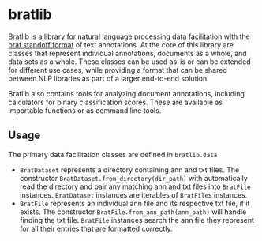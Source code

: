 # bratlib

Bratlib is a library for natural language processing data facilitation with the [brat standoff format](https://brat.nlplab.org/standoff.html) of text annotations.
At the core of this library are classes that represent individual annotations, documents as a whole, and data sets as a whole.
These classes can be used as-is or can be extended for different use cases, while providing a format that can be shared
between NLP libraries as part of a larger end-to-end solution.

Bratlib also contains tools for analyzing document annotations, including calculators for binary classification scores.
These are available as importable functions or as command line tools.

## Usage

The primary data facilitation classes are defined in `bratlib.data`

* `BratDataset` represents a directory containing ann and txt files. The constructor `BratDataset.from_directory(dir_path)` with automatically read the directory and pair any matching ann and txt files into `BratFile` instances. `BratDataset` instances are iterables of `BratFile`s instances.
* `BratFile` represents an individual ann file and its respective txt file, if it exists. The constructor `BratFile.from_ann_path(ann_path)` will handle finding the txt file. `BratFile` instances search the ann file they represent for all their entries that are formatted correctly.
